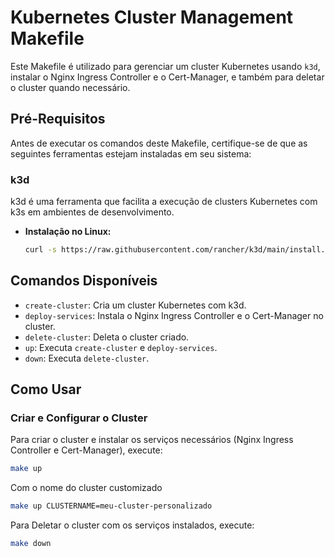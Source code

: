 # Kubernetes Cluster Management Makefile

Este Makefile é utilizado para gerenciar um cluster Kubernetes usando `k3d`, instalar o Nginx Ingress Controller e o Cert-Manager, e também para deletar o cluster quando necessário.

## Pré-Requisitos

Antes de executar os comandos deste Makefile, certifique-se de que as seguintes ferramentas estejam instaladas em seu sistema:

### k3d

k3d é uma ferramenta que facilita a execução de clusters Kubernetes com k3s em ambientes de desenvolvimento.

- **Instalação no Linux:**
  ```bash
  curl -s https://raw.githubusercontent.com/rancher/k3d/main/install.sh | bash

## Comandos Disponíveis

- `create-cluster`: Cria um cluster Kubernetes com k3d.
- `deploy-services`: Instala o Nginx Ingress Controller e o Cert-Manager no cluster.
- `delete-cluster`: Deleta o cluster criado.
- `up`: Executa `create-cluster` e `deploy-services`.
- `down`: Executa `delete-cluster`.

## Como Usar

### Criar e Configurar o Cluster

Para criar o cluster e instalar os serviços necessários (Nginx Ingress Controller e Cert-Manager), execute:

```bash
make up
```

Com o nome do cluster customizado

```bash
make up CLUSTERNAME=meu-cluster-personalizado
```

Para Deletar o cluster com os serviços instalados, execute:

```bash
make down
